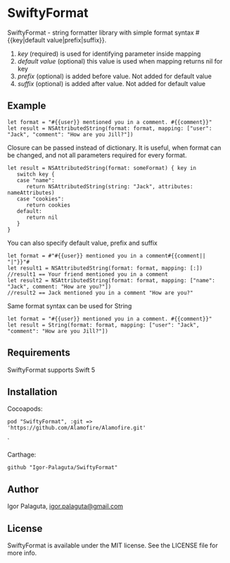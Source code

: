 # SwiftyFormat


SwiftyFormat - string formatter library with simple format syntax #{{key|default value|prefix|suffix}}.

1. *key* (required) is used for identifying parameter inside mapping
2. *default value* (optional) this value is used when mapping returns nil for key
3. *prefix* (optional) is added before value. Not added for default value
4. *suffix* (optional) is added after value. Not added for default value

## Example

```
let format = "#{{user}} mentioned you in a comment. #{{comment}}"
let result = NSAttributedString(format: format, mapping: ["user": "Jack", "comment": "How are you Jill?"])
```


Closure can be passed instead of dictionary. It is useful, when format can be changed, and not all parameters required for every format.

```
let result = NSAttributedString(format: someFormat) { key in
   switch key {
   case "name":
      return NSAttributedString(string: "Jack", attributes: nameAttributes)
   case "cookies":
      return cookies
   default:
      return nil
   }
}
```


You can also specify default value, prefix and suffix

```
let format = #"#{{user}} mentioned you in a comment#{{comment|| "|"}}"#
let result1 = NSAttributedString(format: format, mapping: [:])
//result1 == Your friend mentioned you in a comment
let result2 = NSAttributedString(format: format, mapping: ["name": "Jack", comment: "How are you?"])
//result2 == Jack mentioned you in a comment "How are you?"
```


Same format syntax can be used for String

```
let format = "#{{user}} mentioned you in a comment. #{{comment}}"
let result = String(format: format, mapping: ["user": "Jack", "comment": "How are you Jill?"])
```

## Requirements

SwiftyFormat supports Swift 5

## Installation

Cocoapods:
```
pod "SwiftyFormat", :git => 'https://github.com/Alamofire/Alamofire.git'
```
`

Carthage:
```
github "Igor-Palaguta/SwiftyFormat"
```

## Author

Igor Palaguta, igor.palaguta@gmail.com

## License

SwiftyFormat is available under the MIT license. See the LICENSE file for more info.
